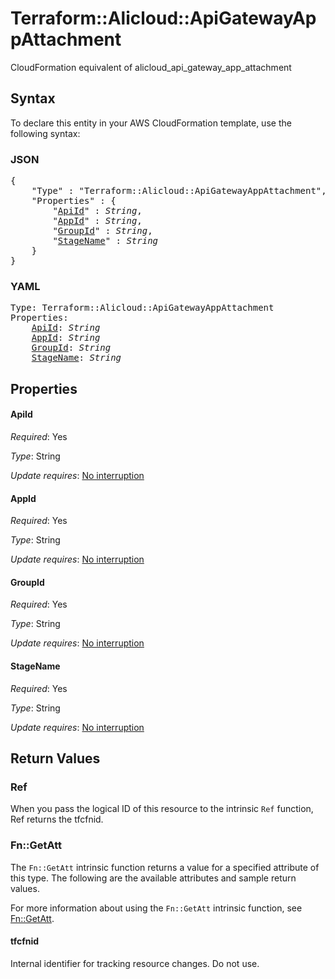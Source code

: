 # Terraform::Alicloud::ApiGatewayAppAttachment

CloudFormation equivalent of alicloud_api_gateway_app_attachment

## Syntax

To declare this entity in your AWS CloudFormation template, use the following syntax:

### JSON

<pre>
{
    "Type" : "Terraform::Alicloud::ApiGatewayAppAttachment",
    "Properties" : {
        "<a href="#apiid" title="ApiId">ApiId</a>" : <i>String</i>,
        "<a href="#appid" title="AppId">AppId</a>" : <i>String</i>,
        "<a href="#groupid" title="GroupId">GroupId</a>" : <i>String</i>,
        "<a href="#stagename" title="StageName">StageName</a>" : <i>String</i>
    }
}
</pre>

### YAML

<pre>
Type: Terraform::Alicloud::ApiGatewayAppAttachment
Properties:
    <a href="#apiid" title="ApiId">ApiId</a>: <i>String</i>
    <a href="#appid" title="AppId">AppId</a>: <i>String</i>
    <a href="#groupid" title="GroupId">GroupId</a>: <i>String</i>
    <a href="#stagename" title="StageName">StageName</a>: <i>String</i>
</pre>

## Properties

#### ApiId

_Required_: Yes

_Type_: String

_Update requires_: [No interruption](https://docs.aws.amazon.com/AWSCloudFormation/latest/UserGuide/using-cfn-updating-stacks-update-behaviors.html#update-no-interrupt)

#### AppId

_Required_: Yes

_Type_: String

_Update requires_: [No interruption](https://docs.aws.amazon.com/AWSCloudFormation/latest/UserGuide/using-cfn-updating-stacks-update-behaviors.html#update-no-interrupt)

#### GroupId

_Required_: Yes

_Type_: String

_Update requires_: [No interruption](https://docs.aws.amazon.com/AWSCloudFormation/latest/UserGuide/using-cfn-updating-stacks-update-behaviors.html#update-no-interrupt)

#### StageName

_Required_: Yes

_Type_: String

_Update requires_: [No interruption](https://docs.aws.amazon.com/AWSCloudFormation/latest/UserGuide/using-cfn-updating-stacks-update-behaviors.html#update-no-interrupt)

## Return Values

### Ref

When you pass the logical ID of this resource to the intrinsic `Ref` function, Ref returns the tfcfnid.

### Fn::GetAtt

The `Fn::GetAtt` intrinsic function returns a value for a specified attribute of this type. The following are the available attributes and sample return values.

For more information about using the `Fn::GetAtt` intrinsic function, see [Fn::GetAtt](https://docs.aws.amazon.com/AWSCloudFormation/latest/UserGuide/intrinsic-function-reference-getatt.html).

#### tfcfnid

Internal identifier for tracking resource changes. Do not use.

